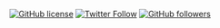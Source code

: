 [![GitHub license](https://img.shields.io/github/license/mashape/apistatus.svg?style=flat-square)]()
[![Twitter Follow](https://img.shields.io/twitter/follow/Bacon_Space.svg?style=social?style=flat-square)](http://twitter.com/Bacon_Space)
[![GitHub followers](https://img.shields.io/github/followers/TheBaconSpace.svg?style=social&label=Follow)]()

